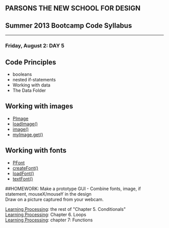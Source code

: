 ## PARSONS THE NEW SCHOOL FOR DESIGN
## Summer 2013 Bootcamp Code Syllabus
-------------------------------------------------------------------

### Friday, August 2: DAY 5
  
## Code Principles  
* booleans  
* nested if-statements 
* Working with data 
* The Data Folder 

## Working with images

* [PImage](http://processing.org/reference/PImage.html)
* [loadImage()](http://processing.org/reference/loadImage_.html)
* [image()](http://processing.org/reference/image_.html)
* [myImage.get()](http://processing.org/reference/image_.html)
  
## Working with fonts  
* [PFont](http://processing.org/reference/PFont.html)
* [createFont()](http://processing.org/reference/createFont_.html)  
* [loadFont()](http://processing.org/reference/text_.html)    
* [textFont()](http://processing.org/reference/textFont_.html)

##HOMEWORK:
Make a prototype GUI - Combine fonts, image, if statement, mouseX/mouseY in the design  
Draw on a picture captured from your webcam.
  
[Learning Processing](http://21it.files.wordpress.com/2008/09/0123736021.pdf): the rest of "Chapter 5. Conditionals"  
[Learning Processing](http://21it.files.wordpress.com/2008/09/0123736021.pdf): Chapter 6. Loops  
[Learning Processing](http://21it.files.wordpress.com/2008/09/0123736021.pdf): chapter 7: Functions

